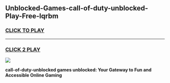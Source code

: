 
## Unblocked-Games-call-of-duty-unblocked-Play-Free-lqrbm
<h3>
<a href="https://premium76.site?title=call-of-duty-unblocked&ref=21A">CLICK TO PLAY</a></h3>
<hr>

<h3>
<a href="https://premium76.site?title=call-of-duty-unblocked&ref=21A">CLICK 2 PLAY</a>
  
</h3>

<a href="https://premium76.site?title=call-of-duty-unblocked&ref=21A"><img src="https://clearcache.store/games.png"></a>


**call-of-duty-unblocked games unblocked: Your Gateway to Fun and Accessible Online Gaming**
